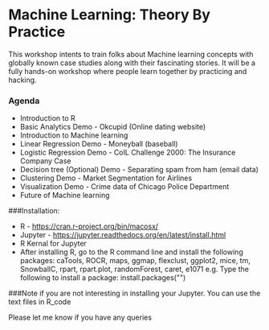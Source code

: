 # 						Machine Learning: Theory By Practice
This workshop intents to train folks about Machine learning concepts with globally known case studies along with their fascinating stories. It will be a fully hands-on workshop where people learn together by practicing and hacking.
### Agenda
* Introduction to R
* Basic Analytics
  Demo - Okcupid (Online dating website)
* Introduction to Machine learning
* Linear Regression
  Demo - Moneyball (baseball)
* Logistic Regression
  Demo - CoIL Challenge 2000: The Insurance Company Case
* Decision tree (Optional)
  Demo - Separating spam from ham (email data)
* Clustering
  Demo - Market Segmentation for Airlines
* Visualization
  Demo - Crime data of Chicago Police Department
* Future of Machine learning

###Installation:
* R - https://cran.r-project.org/bin/macosx/
* Jupyter - https://jupyter.readthedocs.org/en/latest/install.html
* R Kernal for Jupyter 
* After installing R, go to the R command line and install the following packages:
  caTools, ROCR, maps, ggmap, flexclust, ggplot2, mice, tm, SnowballC, rpart, rpart.plot, randomForest, caret, e1071
  e.g. Type the following to install a package:
    install.packages("")
    
###Note
if you are not interesting in installing your Jupyter. You can use the text files in R_code

Please let me know if you have any queries
